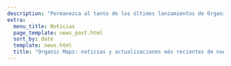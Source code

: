```yaml
---
description: "Permanezca al tanto de los últimos lanzamientos de Organic Maps, las noticias y las actualizaciones de nuestro equipo"
extra:
  menu_title: Noticias
  page_template: news_post.html
  sort_by: date
  template: news.html
  title: "Organic Maps: noticias y actualizaciones más recientes de nuestro equipo"
---
```

